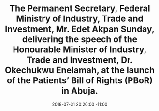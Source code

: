 ---
title: The Permanent Secretary, Federal Ministry of Industry, Trade and Investment, Mr. Edet Akpan Sunday, delivering the speech of the Honourable Minister of Industry, Trade and Investment, Dr. Okechukwu Enelamah, at the launch of the Patients’ Bill of Rights (PBoR) in Abuja.
date: 2018-07-31 20:20:00 -11:00
image: "/uploads/pbor.5.jpg"
dimension: 1012x675
---